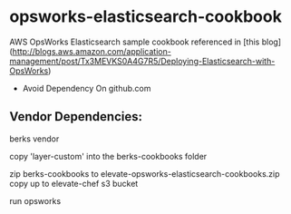 opsworks-elasticsearch-cookbook
===============================

AWS OpsWorks Elasticsearch sample cookbook referenced in [this blog] (http://blogs.aws.amazon.com/application-management/post/Tx3MEVKS0A4G7R5/Deploying-Elasticsearch-with-OpsWorks)


- Avoid Dependency On github.com 

Vendor Dependencies:
------------------------------
berks vendor

copy 'layer-custom' into the berks-cookbooks folder 

zip berks-cookbooks to elevate-opsworks-elasticsearch-cookbooks.zip 
copy up to elevate-chef s3 bucket 

run opsworks